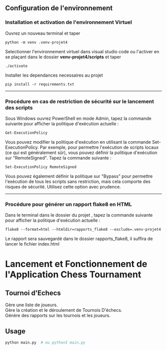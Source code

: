 ## Configuration de l'environnement

### Installation et activation de l'environnement Virtuel
Ouvrez un nouveau terminal et taper  
```
python -m venv .venv-projet4
```
Selectionner l'environnement virtuel dans visual studio code ou l'activer en se plaçant dans le dossier **venv-projet4/scripts** et taper
```
./activate
```
Installer les dependances necessaires au projet
```
pip install -r requirements.txt
```

---

### Procédure en cas de restriction de sécurité sur le lancement des scripts

Sous Windows ouvrez PowerShell en mode Admin, tapez la commande suivante pour afficher la politique d'exécution actuelle :
```
Get-ExecutionPolicy
```

Vous pouvez modifier la politique d'exécution en utilisant la commande Set-ExecutionPolicy. Par exemple, pour permettre l'exécution de scripts locaux (ce qui est généralement sûr), vous pouvez définir la politique d'exécution sur "RemoteSigned". Tapez la commande suivante :
```
Set-ExecutionPolicy RemoteSigned
```

Vous pouvez également définir la politique sur "Bypass" pour permettre l'exécution de tous les scripts sans restriction, mais cela comporte des risques de sécurité. Utilisez cette option avec prudence.

---

### Procédure pour générer un rapport flake8 en HTML


Dans le terminal dans le dossier du projet , tapez la commande suivante pour afficher la politique d'exécution actuelle :
```
flake8 --format=html --htmldir=rapports_flake8 --exclude=.venv-projet4
```
Le rapport sera sauvegardé dans le dossier rapports_flake8, il suffira de lancer le fichier index.html
# Lancement et Fonctionnement de l'Application Chess Tournament

## Tournoi d'Echecs

Gère une liste de joueurs.<br>
Gère la création et le déroulement de Tournois D'échecs.<br>
Génère des rapports sur les tournois et les joueurs.


## Usage

```bash
python main.py  # ou python3 main.py
```

